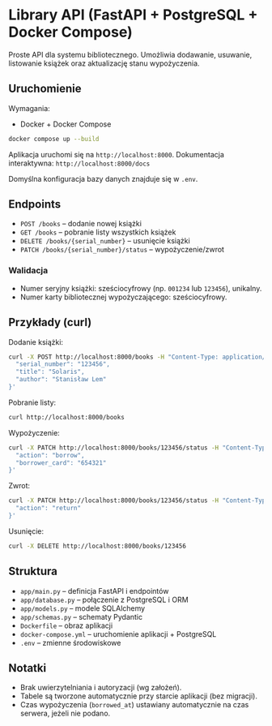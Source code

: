 # Library API (FastAPI + PostgreSQL + Docker Compose)

Proste API dla systemu bibliotecznego. Umożliwia dodawanie, usuwanie, listowanie książek oraz aktualizację stanu wypożyczenia.

## Uruchomienie

Wymagania:
- Docker + Docker Compose

```bash
docker compose up --build
```
Aplikacja uruchomi się na `http://localhost:8000`. Dokumentacja interaktywna: `http://localhost:8000/docs`

Domyślna konfiguracja bazy danych znajduje się w `.env`.

## Endpoints

- `POST /books` – dodanie nowej książki
- `GET /books` – pobranie listy wszystkich książek
- `DELETE /books/{serial_number}` – usunięcie książki
- `PATCH /books/{serial_number}/status` – wypożyczenie/zwrot

### Walidacja
- Numer seryjny książki: sześciocyfrowy (np. `001234` lub `123456`), unikalny.
- Numer karty bibliotecznej wypożyczającego: sześciocyfrowy.

## Przykłady (curl)

Dodanie książki:
```bash
curl -X POST http://localhost:8000/books -H "Content-Type: application/json" -d '{
  "serial_number": "123456",
  "title": "Solaris",
  "author": "Stanisław Lem"
}'
```

Pobranie listy:
```bash
curl http://localhost:8000/books
```

Wypożyczenie:
```bash
curl -X PATCH http://localhost:8000/books/123456/status -H "Content-Type: application/json" -d '{
  "action": "borrow",
  "borrower_card": "654321"
}'
```

Zwrot:
```bash
curl -X PATCH http://localhost:8000/books/123456/status -H "Content-Type: application/json" -d '{
  "action": "return"
}'
```

Usunięcie:
```bash
curl -X DELETE http://localhost:8000/books/123456
```

## Struktura

- `app/main.py` – definicja FastAPI i endpointów
- `app/database.py` – połączenie z PostgreSQL i ORM
- `app/models.py` – modele SQLAlchemy
- `app/schemas.py` – schematy Pydantic
- `Dockerfile` – obraz aplikacji
- `docker-compose.yml` – uruchomienie aplikacji + PostgreSQL
- `.env` – zmienne środowiskowe

## Notatki
- Brak uwierzytelniania i autoryzacji (wg założeń).
- Tabele są tworzone automatycznie przy starcie aplikacji (bez migracji).
- Czas wypożyczenia (`borrowed_at`) ustawiany automatycznie na czas serwera, jeżeli nie podano.
